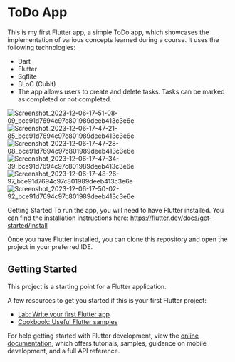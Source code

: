 # ToDo App
This is my first Flutter app, a simple ToDo app, which showcases the implementation of various concepts learned during a course. It uses the following technologies:

* Dart
* Flutter
* Sqflite
* BLoC (Cubit)
* The app allows users to create and delete tasks. Tasks can be marked as completed or not completed.

![Screenshot_2023-12-06-17-51-08-09_bce91d7694c97c801989deeb413c3e6e](https://github.com/HeshamQutb/Flutter_ToDo_App/assets/81641524/2571511a-db68-4af5-a824-eb4ef7874711)
![Screenshot_2023-12-06-17-47-21-85_bce91d7694c97c801989deeb413c3e6e](https://github.com/HeshamQutb/Flutter_ToDo_App/assets/81641524/4959b8bf-f204-4d5a-8349-03a16f874b05)
![Screenshot_2023-12-06-17-47-28-08_bce91d7694c97c801989deeb413c3e6e](https://github.com/HeshamQutb/Flutter_ToDo_App/assets/81641524/e66f8262-0329-4b7c-af80-daa79f6b7640)
![Screenshot_2023-12-06-17-47-34-39_bce91d7694c97c801989deeb413c3e6e](https://github.com/HeshamQutb/Flutter_ToDo_App/assets/81641524/a722dba0-bf52-467e-95e9-544195578302)
![Screenshot_2023-12-06-17-48-26-97_bce91d7694c97c801989deeb413c3e6e](https://github.com/HeshamQutb/Flutter_ToDo_App/assets/81641524/9f79c2ce-1f9d-4d35-9a35-fa153191ee50)
![Screenshot_2023-12-06-17-50-02-92_bce91d7694c97c801989deeb413c3e6e](https://github.com/HeshamQutb/Flutter_ToDo_App/assets/81641524/daf6681b-6ad5-4d04-a7d0-ec1dcb469f26)

Getting Started
To run the app, you will need to have Flutter installed. You can find the installation instructions here: https://flutter.dev/docs/get-started/install

Once you have Flutter installed, you can clone this repository and open the project in your preferred IDE.

## Getting Started

This project is a starting point for a Flutter application.

A few resources to get you started if this is your first Flutter project:

- [Lab: Write your first Flutter app](https://docs.flutter.dev/get-started/codelab)
- [Cookbook: Useful Flutter samples](https://docs.flutter.dev/cookbook)

For help getting started with Flutter development, view the
[online documentation](https://docs.flutter.dev/), which offers tutorials,
samples, guidance on mobile development, and a full API reference.

